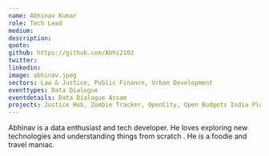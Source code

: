 ```yaml
---
name: Abhinav Kumar
role: Tech Lead
medium:
description:
quote:
github: https://github.com/Abhi2102
twitter:
linkedin:
image: abhinav.jpeg
sectors: Law & Justice, Public Finance, Urban Development
eventtypes: Data Dialogue 
eventdetails: Data Dialogue Assam
projects: Justice Hub, Zombie Tracker, OpenCity, Open Budgets India Platform - 2.0, Tracking the implementation of the POCSO Act, Budgets for Justice
---
```


Abhinav is a data enthusiast and tech developer. He loves exploring new technologies and understanding things from scratch . He is a foodie and travel maniac.